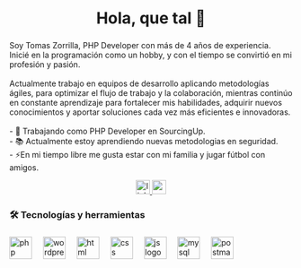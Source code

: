 



###

<h1 align="center">Hola, que tal 👋</h1>

###

<p align="left">Soy Tomas Zorrilla, PHP Developer con más de 4 años de experiencia. Inicié en la programación como un hobby, y con el tiempo se convirtió en mi profesión y pasión.<br><br>Actualmente trabajo en equipos de desarrollo aplicando metodologías ágiles, para optimizar el flujo de trabajo y la colaboración, mientras continúo en constante aprendizaje para fortalecer mis habilidades, adquirir nuevos conocimientos y aportar soluciones cada vez más eficientes e innovadoras.<br><br>- 🔭 Trabajando como PHP Developer en SourcingUp.<br>- 📚 Actualmente estoy aprendiendo nuevas metodologias en seguridad.<br>- ⚡En mi tiempo libre me gusta estar con mi familia y jugar fútbol con amigos.</p>

<div align="center">
  <a href="https://www.linkedin.com/in/tomas-zorrilla/" target="_blank">
    <img src="https://img.shields.io/static/v1?message=LinkedIn&logo=linkedin&label=&color=0077B5&logoColor=white&labelColor=&style=for-the-badge" height="25" alt="linkedin logo"  />
  </a>
  <a href="mailto:tom.natanael.zorrilla@gmail.com" target="_blank">
    <img src="https://img.shields.io/static/v1?message=Gmail&logo=gmail&label=&color=D14836&logoColor=white&labelColor=&style=for-the-badge" height="25" alt="gmail logo"  />
  </a>
</div>

###

<h3 align="left">🛠 Tecnologías y herramientas</h3>

###

<div align="left">
  <img src="https://skillicons.dev/icons?i=php" height="40" alt="php logo"  />
  <img width="12" />
  <img src="https://skillicons.dev/icons?i=wordpress" height="40" alt="wordpress logo"  />
  <img width="12" />
  <img src="https://skillicons.dev/icons?i=html" height="40" alt="html logo"  />
  <img width="12" />
  <img src="https://skillicons.dev/icons?i=css" height="40" alt="css logo"  />
  <img width="12" />
  <img src="https://skillicons.dev/icons?i=js" height="40" alt="js logo"  />
  <img width="12" />
  <img src="https://skillicons.dev/icons?i=mysql" height="40" alt="mysql logo"  />
  <img width="12" />
  <img src="https://skillicons.dev/icons?i=postman" height="40" alt="postman logo"  />
</div>
